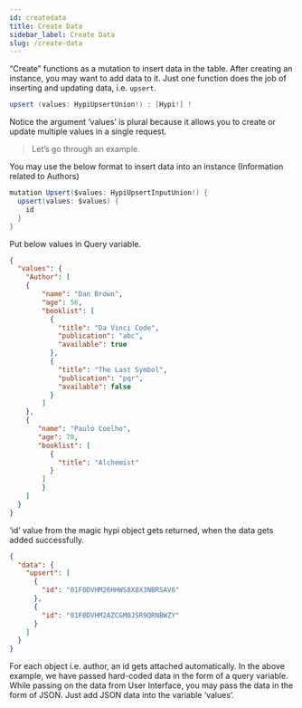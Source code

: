 ```yaml
---
id: createdata
title: Create Data
sidebar_label: Create Data
slug: /create-data
---
```


“Create” functions as a mutation to insert data in the table. After creating an instance, you may want to add data to it. Just one function does the job of inserting and updating data, i.e. `upsert`.
```java
upsert (values: HypiUpsertUnion!) : [Hypi!] !
```
Notice the argument ‘values’ is plural because it allows you to create or update multiple values in a single request.

> Let’s go through an example. 

You may use the below format to insert data into an instance (Information related to Authors)
```java
mutation Upsert($values: HypiUpsertInputUnion!) {
  upsert(values: $values) {
    id
  }
}
```
Put below values in Query variable.
```json
{
  "values": {
    "Author": [
    {
        "name": "Dan Brown",
        "age": 56,
        "booklist": [
          {
            "title": "Da Vinci Code",
            "publication": "abc",
            "available": true
          },
          {
            "title": "The Last Symbol",
            "publication": "pqr",
            "available": false
          }
        ]
    },
    {
       "name": "Paulo Coelho",
       "age": 70,
       "booklist": [
          {
            "title": "Alchemist"
          }         
        ]
    	}     
  	]
  }
}

```
‘id’ value from the magic hypi object gets returned, when the data gets added successfully.
```json
{
  "data": {
    "upsert": [
      {
        "id": "01F0DVHM26HHWS8X8X3NBRSAV6"
      },
      {
        "id": "01F0DVHM2AZCGM0JSR9QRNBWZY"
      }
    ]
  }
}

```
For each object i.e. author, an id gets attached automatically. In the above example, we have passed hard-coded data in the form of a query variable. While passing on the data from User Interface, you may pass the data in the form of JSON. Just add JSON data into the variable ‘values’.